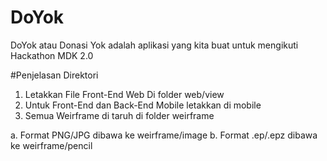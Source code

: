 # DoYok
DoYok atau Donasi Yok adalah aplikasi yang kita buat
untuk mengikuti Hackathon MDK 2.0

#Penjelasan Direktori
1. Letakkan File Front-End Web Di folder web/view
2. Untuk Front-End dan Back-End Mobile letakkan di mobile
3. Semua Weirframe di taruh di folder weirframe

a. Format PNG/JPG dibawa ke weirframe/image
b. Format .ep/.epz dibawa ke weirframe/pencil